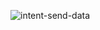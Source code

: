 ![intent-send-data](https://github.com/Satriadi93/Android-jv-intent-data-send/assets/112735827/b142b6b1-93ad-43df-a563-e3bac724a14e)
